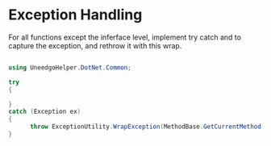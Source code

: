 
# Exception Handling

For all functions except the inferface level, implement try catch and to capture the exception, and rethrow it with this wrap.

```csharp

using UneedgoHelper.DotNet.Common;

try
{

}
catch (Exception ex)
{
      throw ExceptionUtility.WrapException(MethodBase.GetCurrentMethod(), ex, "OTHER MESSAGES HERE");
}

``` 
